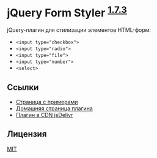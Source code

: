 # jQuery Form Styler <sup>[1.7.3](https://github.com/Dimox/jQueryFormStyler/blob/master/CHANGELOG.md)</sup>

jQuery-плагин для стилизации элементов HTML-форм:

- `<input type="checkbox">`
- `<input type="radio">`
- `<input type="file">`
- `<input type="number">`
- `<select>`

## Ссылки

- [Страница с примерами](http://dimox.github.io/jQueryFormStyler/demo/)
- [Домашняя страница плагина](http://dimox.name/jquery-form-styler/)
- [Плагин в CDN jsDelivr](http://www.jsdelivr.com/#!jquery.formstyler)

## Лицензия

[MIT](https://github.com/Dimox/jQueryFormStyler/blob/master/MIT-LICENSE)